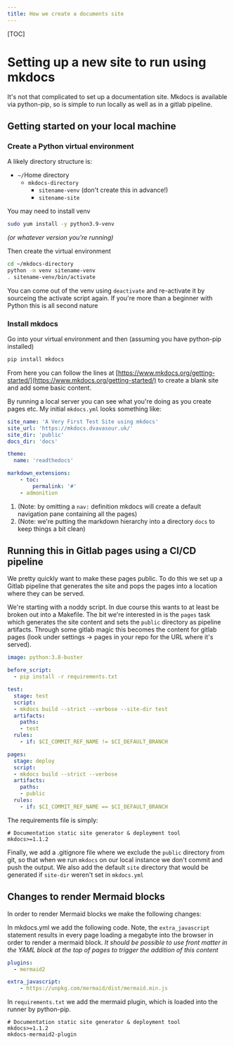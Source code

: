 ```yaml
---
title: How we create a documents site
---
```


[TOC]

# Setting up a new site to run using mkdocs

It's not that complicated to set up a documentation site. Mkdocs is available via python-pip, so is simple to run locally as well as in a gitlab pipeline.

## Getting started on your local machine

### Create a Python virtual environment

A likely directory structure is:

- `~/`Home directory
    - `mkdocs-directory`
        - `sitename-venv` (don't create this in advance!)
        - `sitename-site`

You may need to install venv

```bash
sudo yum install -y python3.9-venv
```
_(or whatever version you're running)_

Then create the virtual environment

```bash
cd ~/mkdocs-directory
python -m venv sitename-venv
. sitename-venv/bin/activate
```

You can come out of the venv using `deactivate` and re-activate it by sourceing the activate script again. If you're more than a beginner with Python this is all second nature

### Install mkdocs

Go into your virtual environment and then (assuming you have python-pip installed) 

```bash
pip install mkdocs
```

From here you can follow the lines at [https://www.mkdocs.org/getting-started/](https://www.mkdocs.org/getting-started/) to create a blank site and add some basic content.

By running a local server you can see what you're doing as you create pages etc. My initial `mkdocs.yml` looks something like:

```yaml
site_name: 'A Very First Test Site using mkdocs'
site_url: 'https://mkdocs.dvavasour.uk/'
site_dir: 'public'
docs_dir: 'docs'

theme:
  name: 'readthedocs'

markdown_extensions:
    - toc:
        permalink: '#'
    - admonition

```

1. (Note: by omitting a `nav:` definition mkdocs will create a default navigation pane containing all the pages)
1. (Note: we're putting the markdown hierarchy into a directory `docs` to keep things a bit clean)

## Running this in Gitlab pages using a CI/CD pipeline

We pretty quickly want to make these pages public. To do this we set up a Gitlab pipeline that generates the site and pops the pages into a location where they can be served.

We're starting with a noddy script. In due course this wants to at least be broken out into a Makefile. The bit we're interested in is the `pages` task which generates the site content and sets the `public` directory as pipeline artifacts. Through some gitlab magic this becomes the content for gitlab pages (look under settings -> pages in your repo for the URL where it's served).

```yaml
image: python:3.8-buster

before_script:
  - pip install -r requirements.txt

test:
  stage: test
  script:
  - mkdocs build --strict --verbose --site-dir test
  artifacts:
    paths:
    - test
  rules:
    - if: $CI_COMMIT_REF_NAME != $CI_DEFAULT_BRANCH

pages:
  stage: deploy
  script:
  - mkdocs build --strict --verbose
  artifacts:
    paths:
    - public
  rules:
    - if: $CI_COMMIT_REF_NAME == $CI_DEFAULT_BRANCH
```
The requirements file is simply:

```
# Documentation static site generator & deployment tool
mkdocs>=1.1.2
```

Finally, we add a .gitignore file where we exclude the `public` directory from git, so that when we run `mkdocs` on our local instance we don't commit and push the output. We also add the default `site` directory that would be generated if `site-dir` weren't set in `mkdocs.yml`

## Changes to render Mermaid blocks

In order to render Mermaid blocks we make the following changes:

In mkdocs.yml we add the following code. Note, the `extra_javascript` statement results in every page loading a megabyte into the browser in order to render a mermaid block. _It should be possible to use front matter in the YAML block at the top of pages to trigger the addition of this content_

```yaml
plugins:
  - mermaid2

extra_javascript:
    - https://unpkg.com/mermaid/dist/mermaid.min.js
```
In `requirements.txt` we add the mermaid plugin, which is loaded into the runner by python-pip.

```
# Documentation static site generator & deployment tool
mkdocs>=1.1.2
mkdocs-mermaid2-plugin
```